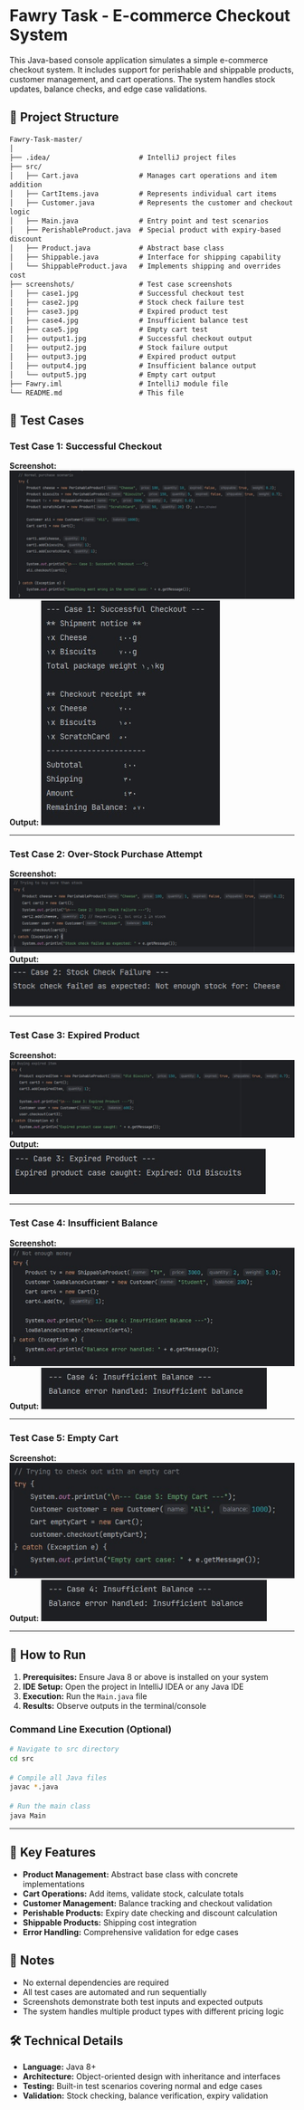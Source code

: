 # Fawry Task - E-commerce Checkout System

This Java-based console application simulates a simple e-commerce checkout system. It includes support for perishable and shippable products, customer management, and cart operations. The system handles stock updates, balance checks, and edge case validations.

## 🧱 Project Structure

```
Fawry-Task-master/
│
├── .idea/                      # IntelliJ project files
├── src/
│   ├── Cart.java               # Manages cart operations and item addition
│   ├── CartItems.java          # Represents individual cart items
│   ├── Customer.java           # Represents the customer and checkout logic
│   ├── Main.java               # Entry point and test scenarios
│   ├── PerishableProduct.java  # Special product with expiry-based discount
│   ├── Product.java            # Abstract base class
│   ├── Shippable.java          # Interface for shipping capability
│   └── ShippableProduct.java   # Implements shipping and overrides cost
├── screenshots/                # Test case screenshots
│   ├── case1.jpg               # Successful checkout test
│   ├── case2.jpg               # Stock check failure test
│   ├── case3.jpg               # Expired product test
│   ├── case4.jpg               # Insufficient balance test
│   ├── case5.jpg               # Empty cart test
│   ├── output1.jpg             # Successful checkout output
│   ├── output2.jpg             # Stock failure output
│   ├── output3.jpg             # Expired product output
│   ├── output4.jpg             # Insufficient balance output
│   └── output5.jpg             # Empty cart output
├── Fawry.iml                   # IntelliJ module file
└── README.md                   # This file
```

## 🧪 Test Cases

### Test Case 1: Successful Checkout
**Screenshot:** ![Case 1 Test](screenshots/case1.jpg)  
**Output:** ![Case 1 Output](screenshots/ouput1.jpg)

---

### Test Case 2: Over-Stock Purchase Attempt
**Screenshot:** ![Case 2 Test](screenshots/case2.jpg)  
**Output:** ![Case 2 Output](screenshots/ouput2.jpg)

---

### Test Case 3: Expired Product
**Screenshot:** ![Case 3 Test](screenshots/case3.jpg)  
**Output:** ![Case 3 Output](screenshots/ouput3.jpg)

---

### Test Case 4: Insufficient Balance
**Screenshot:** ![Case 4 Test](screenshots/case4.jpg)  
**Output:** ![Case 4 Output](screenshots/ouput4.jpg)

---

### Test Case 5: Empty Cart
**Screenshot:** ![Case 5 Test](screenshots/case5.jpg)  
**Output:** ![Case 5 Output](screenshots/ouput5.jpg)

---

## 🚀 How to Run

1. **Prerequisites:** Ensure Java 8 or above is installed on your system
2. **IDE Setup:** Open the project in IntelliJ IDEA or any Java IDE
3. **Execution:** Run the `Main.java` file
4. **Results:** Observe outputs in the terminal/console

### Command Line Execution (Optional)
```bash
# Navigate to src directory
cd src

# Compile all Java files
javac *.java

# Run the main class
java Main
```

---

## 📌 Key Features

- **Product Management:** Abstract base class with concrete implementations
- **Cart Operations:** Add items, validate stock, calculate totals
- **Customer Management:** Balance tracking and checkout validation
- **Perishable Products:** Expiry date checking and discount calculation
- **Shippable Products:** Shipping cost integration
- **Error Handling:** Comprehensive validation for edge cases

## 📌 Notes

- No external dependencies are required
- All test cases are automated and run sequentially
- Screenshots demonstrate both test inputs and expected outputs
- The system handles multiple product types with different pricing logic

## 🛠️ Technical Details

- **Language:** Java 8+
- **Architecture:** Object-oriented design with inheritance and interfaces
- **Testing:** Built-in test scenarios covering normal and edge cases
- **Validation:** Stock checking, balance verification, expiry validation
